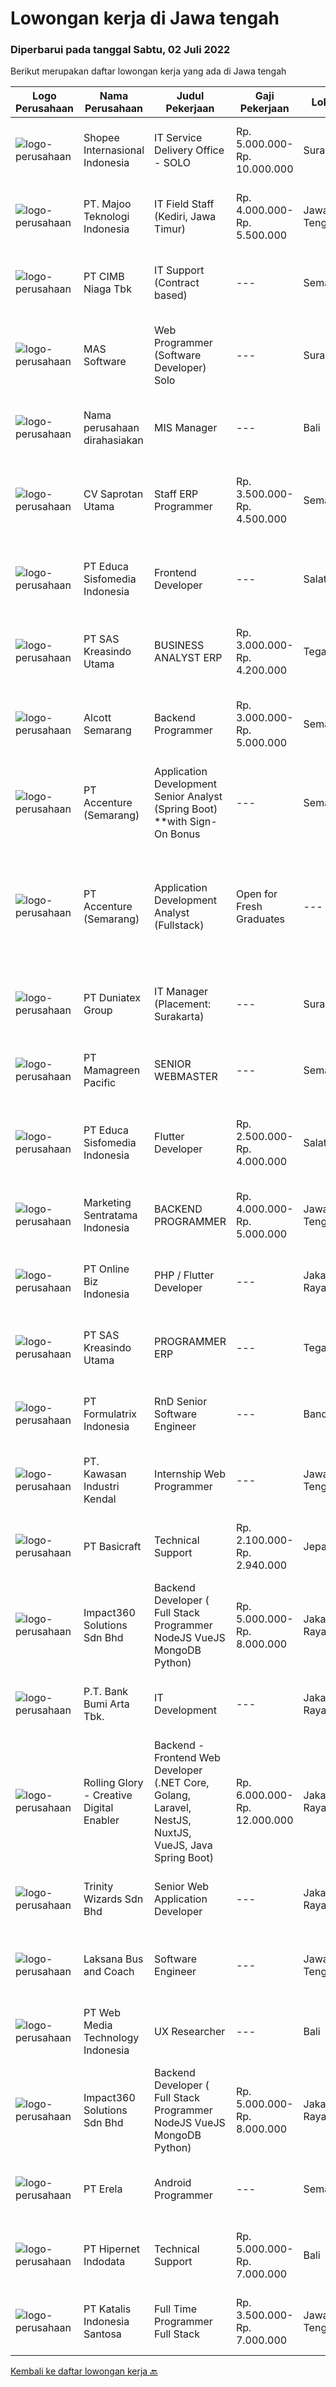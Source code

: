 
  # Lowongan kerja di Jawa tengah

  ### Diperbarui pada tanggal Sabtu, 02 Juli 2022

  Berikut merupakan daftar lowongan kerja yang ada di Jawa tengah

  |Logo Perusahaan | Nama Perusahaan | Judul Pekerjaan | Gaji Pekerjaan | Lokasi | Deskripsi | Tanggal diunggah | Pranala |
  | -------------- | --------------- | --------------- | --------- | --------- | -------------- | ------- | ----------- |
  |![logo-perusahaan](https://image-service-cdn.seek.com.au/fdd388d7c0660b20f42d51ac7a110a26e88e3d6c/ee4dce1061f3f616224767ad58cb2fc751b8d2dc)|Shopee Internasional Indonesia|IT Service Delivery Office - SOLO|Rp. 5.000.000-Rp. 10.000.000|Surakarta|Job Description: Provide day-to-day technical support to end users and ensure the smooth running of computers, network devices and printers...|Kamis, 30 Juni 2022|https://www.jobstreet.co.id/id/job/it-service-delivery-office-solo-3940162?token=0~bcabb58a-e210-4c34-b98a-46eaf03e10c4&sectionRank=1&jobId=jobstreet-id-job-3940162|
|![logo-perusahaan](https://image-service-cdn.seek.com.au/189bf52fde82636e38ad72262805fd31d41717ee/ee4dce1061f3f616224767ad58cb2fc751b8d2dc)|PT. Majoo Teknologi Indonesia|IT Field Staff (Kediri, Jawa Timur)|Rp. 4.000.000-Rp. 5.500.000|Jawa Tengah|Kualifikasi Minimal: D3/S1 Teknologi Informasi atau Sistem Informasi Pengalaman 1 tahun bekerja sebagai teknisi lapangan di bidang teknologi informasi...|Jumat, 01 Juli 2022|https://www.jobstreet.co.id/id/job/it-field-staff-kediri-jawa-timur-3941640?token=0~bcabb58a-e210-4c34-b98a-46eaf03e10c4&sectionRank=2&jobId=jobstreet-id-job-3941640|
|![logo-perusahaan](https://image-service-cdn.seek.com.au/2c6f6f12cb15b08239744ca7630b97fee07e84ce/ee4dce1061f3f616224767ad58cb2fc751b8d2dc)|PT CIMB Niaga Tbk|IT Support (Contract based)|---|Semarang|Job description: Along with the Operation Manager to assist in planning, monitoring, monitoring, controlling and coaching and evaluating the IT...|Jumat, 01 Juli 2022|https://www.jobstreet.co.id/id/job/it-support-contract-based-3941659?token=0~bcabb58a-e210-4c34-b98a-46eaf03e10c4&sectionRank=3&jobId=jobstreet-id-job-3941659|
|![logo-perusahaan](https://image-service-cdn.seek.com.au/d4204c1edba3b3ce017f3714d1d711594b096064/ee4dce1061f3f616224767ad58cb2fc751b8d2dc)|MAS Software|Web Programmer (Software Developer) Solo|---|Surakarta|Benefit: Want high salary? If you perform well, you will get it! Work alongside fun and young teammates! Almost everyone under 30. Fresh graduates are...|Jumat, 01 Juli 2022|https://www.jobstreet.co.id/id/job/web-programmer-software-developer-solo-3929358?token=0~bcabb58a-e210-4c34-b98a-46eaf03e10c4&sectionRank=4&jobId=jobstreet-id-job-3929358|
|![logo-perusahaan](https://i.ibb.co/sqvTCh9/112815900-stock-vector-no-image-available-icon-flat-vector.webp)|Nama perusahaan dirahasiakan|MIS Manager|---|Bali|Pendidikan minimal S1 segala jurusan Minimal memiliki 1 tahun pengalaman kerja di bidang yang sama Memiliki pengetahuan mengenai PHP dan bahasa...|Kamis, 30 Juni 2022|https://www.jobstreet.co.id/id/job/mis-manager-3938523?token=0~bcabb58a-e210-4c34-b98a-46eaf03e10c4&sectionRank=5&jobId=jobstreet-id-job-3938523|
|![logo-perusahaan](https://image-service-cdn.seek.com.au/c3ca0db3187a2372ca533f59fd216175bc2baef2/ee4dce1061f3f616224767ad58cb2fc751b8d2dc)|CV Saprotan Utama|Staff ERP Programmer|Rp. 3.500.000-Rp. 4.500.000|Semarang|Persyaratan : Pendidikan S1 Komputer - programmer Menguasai Java Menguasai SQL (Postgresql) Mengerti ERP iDempiere atau aDempiere menjadi nilai tambah...|Kamis, 30 Juni 2022|https://www.jobstreet.co.id/id/job/staff-erp-programmer-3928303?token=0~bcabb58a-e210-4c34-b98a-46eaf03e10c4&sectionRank=6&jobId=jobstreet-id-job-3928303|
|![logo-perusahaan](https://image-service-cdn.seek.com.au/9e459e4a3ea31c4bf03c13598af4814e9f9938ed/ee4dce1061f3f616224767ad58cb2fc751b8d2dc)|PT Educa Sisfomedia Indonesia|Frontend Developer|---|Salatiga|Tugas dan Tanggung Jawab Merancang dan mengembangkan antarmuka website  Mengimplementasi logika dan olah data di sisi frontend Menguji tampilan...|Jumat, 01 Juli 2022|https://www.jobstreet.co.id/id/job/frontend-developer-3929454?token=0~bcabb58a-e210-4c34-b98a-46eaf03e10c4&sectionRank=7&jobId=jobstreet-id-job-3929454|
|![logo-perusahaan](https://image-service-cdn.seek.com.au/4b44f659bd1174463d23adc92e7ef83cd2341528/ee4dce1061f3f616224767ad58cb2fc751b8d2dc)|PT SAS Kreasindo Utama|BUSINESS ANALYST ERP|Rp. 3.000.000-Rp. 4.200.000|Tegal|Mapping business processes Handling user problems or problems related to the ERP system Provide ERP system training Conduct ERP system testing and...|Kamis, 30 Juni 2022|https://www.jobstreet.co.id/id/job/business-analyst-erp-3939494?token=0~bcabb58a-e210-4c34-b98a-46eaf03e10c4&sectionRank=8&jobId=jobstreet-id-job-3939494|
|![logo-perusahaan](https://image-service-cdn.seek.com.au/d16238354b494eee9a527edfec741716a04bc65a/ee4dce1061f3f616224767ad58cb2fc751b8d2dc)|Alcott Semarang|Backend Programmer|Rp. 3.000.000-Rp. 5.000.000|Semarang|Responsibilities : Develop functional, secure and smooth web-based and mobile applications based on needs Create quality prototypes on tight timelines...|Jumat, 01 Juli 2022|https://www.jobstreet.co.id/id/job/backend-programmer-3917244?token=0~bcabb58a-e210-4c34-b98a-46eaf03e10c4&sectionRank=9&jobId=jobstreet-id-job-3917244|
|![logo-perusahaan](https://image-service-cdn.seek.com.au/1c2e28fa09a87d89b9dac6106fdc6fa435c484bb/ee4dce1061f3f616224767ad58cb2fc751b8d2dc)|PT Accenture (Semarang)|Application Development Senior Analyst (Spring Boot) **with Sign-On Bonus|---|Semarang|Responsibilities:- Designs, codes or configures, tests, debugs, deploys, documents and maintains web service applications using a variety of software...|Jumat, 01 Juli 2022|https://www.jobstreet.co.id/id/job/application-development-senior-analyst-spring-boot-**with-sign-on-bonus-3929294?token=0~bcabb58a-e210-4c34-b98a-46eaf03e10c4&sectionRank=10&jobId=jobstreet-id-job-3929294|
|![logo-perusahaan](https://image-service-cdn.seek.com.au/8aa7e8c3c88d5c5ab00a361acc5db1fab244b0c5/ee4dce1061f3f616224767ad58cb2fc751b8d2dc)|PT Accenture (Semarang)|Application Development Analyst (Fullstack) | Open for Fresh Graduates|---|Semarang|Responsibilities:- Ownership of technical designs, code development, and component test execution to demonstrate alignment to the functional...|Kamis, 30 Juni 2022|https://www.jobstreet.co.id/id/job/application-development-analyst-fullstack-%7C-open-for-fresh-graduates-3928154?token=0~bcabb58a-e210-4c34-b98a-46eaf03e10c4&sectionRank=11&jobId=jobstreet-id-job-3928154|
|![logo-perusahaan](https://image-service-cdn.seek.com.au/9ae8aad4308070437402caaa983b8a7c2c573dc8/ee4dce1061f3f616224767ad58cb2fc751b8d2dc)|PT Duniatex Group|IT Manager (Placement: Surakarta)|---|Surakarta|Qualifications: Bachelor's degree in Information Technology, Computer Science, Information Systems, or a related field, or equivalent experience Age...|Senin, 27 Juni 2022|https://www.jobstreet.co.id/id/job/it-manager-placement%3A-surakarta-3934163?token=0~bcabb58a-e210-4c34-b98a-46eaf03e10c4&sectionRank=12&jobId=jobstreet-id-job-3934163|
|![logo-perusahaan](https://image-service-cdn.seek.com.au/6afa18d8b0ebfc7ad5cab207e8fee2e384751176/ee4dce1061f3f616224767ad58cb2fc751b8d2dc)|PT Mamagreen Pacific|SENIOR WEBMASTER|---|Semarang|Mamagreen urgently needs a talented person for the position of "SENIOR WEBMASTER"We are a leading International Outdoor Design Brand, with a...|Kamis, 30 Juni 2022|https://www.jobstreet.co.id/id/job/senior-webmaster-3939517?token=0~bcabb58a-e210-4c34-b98a-46eaf03e10c4&sectionRank=13&jobId=jobstreet-id-job-3939517|
|![logo-perusahaan](https://image-service-cdn.seek.com.au/9e459e4a3ea31c4bf03c13598af4814e9f9938ed/ee4dce1061f3f616224767ad58cb2fc751b8d2dc)|PT Educa Sisfomedia Indonesia|Flutter Developer|Rp. 2.500.000-Rp. 4.000.000|Salatiga|Tugas dan Tanggung Jawab Mengembangkan apps dan atau web berbasis Flutter Melakukan integrasi dengan Backend API Melakukan pengujian internal apps...|Rabu, 29 Juni 2022|https://www.jobstreet.co.id/id/job/flutter-developer-3925683?token=0~bcabb58a-e210-4c34-b98a-46eaf03e10c4&sectionRank=14&jobId=jobstreet-id-job-3925683|
|![logo-perusahaan](https://image-service-cdn.seek.com.au/df8039bdc98917fb7712288b57655fbe0e837ec5/ee4dce1061f3f616224767ad58cb2fc751b8d2dc)|Marketing Sentratama Indonesia|BACKEND PROGRAMMER|Rp. 4.000.000-Rp. 5.000.000|Jawa Tengah|BACKEND PROGRAMMER Deskripsi Pekerjaan :  •         Mengembangkan aplikasi back end atau front end Web / Mobile.•         Melakukan troubleshoot jika...|Rabu, 29 Juni 2022|https://www.jobstreet.co.id/id/job/backend-programmer-3938318?token=0~bcabb58a-e210-4c34-b98a-46eaf03e10c4&sectionRank=15&jobId=jobstreet-id-job-3938318|
|![logo-perusahaan](https://image-service-cdn.seek.com.au/f8e237c83fae71126acd13d29ac226612da2b8f3/ee4dce1061f3f616224767ad58cb2fc751b8d2dc)|PT Online Biz Indonesia|PHP / Flutter Developer|---|Jakarta Raya|Responsibilities: Develop, enhance and maintain existing applications. Deliver project on time with good commented and maintainable code. Write unit...|Rabu, 29 Juni 2022|https://www.jobstreet.co.id/id/job/php-flutter-developer-3938635?token=0~bcabb58a-e210-4c34-b98a-46eaf03e10c4&sectionRank=16&jobId=jobstreet-id-job-3938635|
|![logo-perusahaan](https://image-service-cdn.seek.com.au/4b44f659bd1174463d23adc92e7ef83cd2341528/ee4dce1061f3f616224767ad58cb2fc751b8d2dc)|PT SAS Kreasindo Utama|PROGRAMMER ERP|---|Tegal|Job Description: Doing Odoo system development Conduct technical analysis and develop the Odoo system to suit the company's needs Create and custom...|Kamis, 30 Juni 2022|https://www.jobstreet.co.id/id/job/programmer-erp-3939535?token=0~bcabb58a-e210-4c34-b98a-46eaf03e10c4&sectionRank=17&jobId=jobstreet-id-job-3939535|
|![logo-perusahaan](https://image-service-cdn.seek.com.au/3fe11e0a9e6ce117e7b36170e1750cf68c13eaba/ee4dce1061f3f616224767ad58cb2fc751b8d2dc)|PT Formulatrix Indonesia|RnD Senior Software Engineer|---|Bandung|Job Responsibilities: Design, develop, and improve robotic systems software from the ground up. Use your R&amp;D skills to create prototypes which...|Selasa, 28 Juni 2022|https://www.jobstreet.co.id/id/job/rnd-senior-software-engineer-3916701?token=0~bcabb58a-e210-4c34-b98a-46eaf03e10c4&sectionRank=18&jobId=jobstreet-id-job-3916701|
|![logo-perusahaan](https://image-service-cdn.seek.com.au/4777cfd62677e825f561371d10c35c5b1b981348/ee4dce1061f3f616224767ad58cb2fc751b8d2dc)|PT. Kawasan Industri Kendal|Internship Web Programmer|---|Jawa Tengah|Build fully functional programs writing, clean, and testable code for ERP System using Laravel Design user interface and web layout using HTML/CSS...|Selasa, 28 Juni 2022|https://www.jobstreet.co.id/id/job/internship-web-programmer-3936330?token=0~bcabb58a-e210-4c34-b98a-46eaf03e10c4&sectionRank=19&jobId=jobstreet-id-job-3936330|
|![logo-perusahaan](https://i.ibb.co/sqvTCh9/112815900-stock-vector-no-image-available-icon-flat-vector.webp)|PT Basicraft|Technical Support|Rp. 2.100.000-Rp. 2.940.000|Jepara|Job Desc:·        Melakukan maintain terhadap Hardware,Server, Network dan CCTV·        Melakukan Konfigurasi terhadap hardware ( computer , Printer...|Jumat, 24 Juni 2022|https://www.jobstreet.co.id/id/job/technical-support-3933305?token=0~bcabb58a-e210-4c34-b98a-46eaf03e10c4&sectionRank=20&jobId=jobstreet-id-job-3933305|
|![logo-perusahaan](https://image-service-cdn.seek.com.au/06b729438205195a03d4bcec08ce1ddd5d9c1576/ee4dce1061f3f616224767ad58cb2fc751b8d2dc)|Impact360 Solutions Sdn Bhd|Backend Developer ( Full Stack Programmer NodeJS VueJS MongoDB Python)|Rp. 5.000.000-Rp. 8.000.000|Jakarta Raya|Requirements: Has done a few projects around MongoDB + Express + VueJS + NodeJS (MEVN) Understands how to create NodeJS + MongoDB + JWT authentication...|Rabu, 29 Juni 2022|https://www.jobstreet.co.id/id/job/backend-developer-full-stack-programmer-nodejs-vuejs-mongodb-python-4988551/origin/my?token=0~bcabb58a-e210-4c34-b98a-46eaf03e10c4&sectionRank=21&jobId=jobstreet-my-job-4988551|
|![logo-perusahaan](https://image-service-cdn.seek.com.au/993dac59f6b65dd36689f7e516cd87b1260c66de/ee4dce1061f3f616224767ad58cb2fc751b8d2dc)|P.T. Bank Bumi Arta Tbk.|IT Development|---|Jakarta Raya|IT DevelopmentBagi kandidat yang terpilih kami akan memberikan kompensasi dan benefit yang kompetitif, kesempatan untuk mengembangkan karir dan...|Jumat, 24 Juni 2022|https://www.jobstreet.co.id/id/job/it-development-3913043?token=0~bcabb58a-e210-4c34-b98a-46eaf03e10c4&sectionRank=22&jobId=jobstreet-id-job-3913043|
|![logo-perusahaan](https://image-service-cdn.seek.com.au/102dca1c75fb558e6532d8df396235b956dd0e8e/ee4dce1061f3f616224767ad58cb2fc751b8d2dc)|Rolling Glory - Creative Digital Enabler|Backend - Frontend Web Developer (.NET Core, Golang, Laravel, NestJS, NuxtJS, VueJS, Java Spring Boot)|Rp. 6.000.000-Rp. 12.000.000|Jakarta Raya|Rolling Glory is looking for a Backend Developer or Frontend Developer role. Rolling Glory is looking for a Web Developer role, who have experience in...|Kamis, 30 Juni 2022|https://www.jobstreet.co.id/id/job/backend-frontend-web-developer-.net-core-golang-laravel-nestjs-nuxtjs-vuejs-java-spring-boot-3939719?token=0~bcabb58a-e210-4c34-b98a-46eaf03e10c4&sectionRank=23&jobId=jobstreet-id-job-3939719|
|![logo-perusahaan](https://image-service-cdn.seek.com.au/cfe05f28dbf142b84128ef993563f57445f28dbd/ee4dce1061f3f616224767ad58cb2fc751b8d2dc)|Trinity Wizards Sdn Bhd|Senior Web Application Developer|---|Jakarta Raya|Responsible for designing or re-designing, developing, testing, and implementing complex Web software programs and applications and providing...|Rabu, 29 Juni 2022|https://www.jobstreet.co.id/id/job/senior-web-application-developer-5010792/origin/my?token=0~bcabb58a-e210-4c34-b98a-46eaf03e10c4&sectionRank=24&jobId=jobstreet-my-job-5010792|
|![logo-perusahaan](https://image-service-cdn.seek.com.au/eda31c4e971ef23c8fd04f8aeabf8afb4f36f330/ee4dce1061f3f616224767ad58cb2fc751b8d2dc)|Laksana Bus and Coach|Software Engineer|---|Jawa Tengah|With more than 40 years of bus and coach building, LAKSANA has provided Indonesia with a safe and reliable means of transportation. You can find...|Minggu, 26 Juni 2022|https://www.jobstreet.co.id/id/job/software-engineer-3919023?token=0~bcabb58a-e210-4c34-b98a-46eaf03e10c4&sectionRank=25&jobId=jobstreet-id-job-3919023|
|![logo-perusahaan](https://image-service-cdn.seek.com.au/fe6569d61098f35222743f282f496686f78aefd7/ee4dce1061f3f616224767ad58cb2fc751b8d2dc)|PT Web Media Technology Indonesia|UX Researcher|---|Bali|Niagahoster is a tech company based in Yogyakarta that provides web-hosting services. We are looking for a seasoned UX Researcher that is keen on...|Selasa, 28 Juni 2022|https://www.jobstreet.co.id/id/job/ux-researcher-3937123?token=0~bcabb58a-e210-4c34-b98a-46eaf03e10c4&sectionRank=26&jobId=jobstreet-id-job-3937123|
|![logo-perusahaan](https://image-service-cdn.seek.com.au/06b729438205195a03d4bcec08ce1ddd5d9c1576/ee4dce1061f3f616224767ad58cb2fc751b8d2dc)|Impact360 Solutions Sdn Bhd|Backend Developer ( Full Stack Programmer NodeJS VueJS MongoDB Python)|Rp. 5.000.000-Rp. 8.000.000|Jakarta Raya|Requirements: Has done a few projects around MongoDB + Express + VueJS + NodeJS (MEVN) Understands how to create NodeJS + MongoDB + JWT authentication...|Rabu, 29 Juni 2022|https://www.jobstreet.co.id/id/job/backend-developer-full-stack-programmer-nodejs-vuejs-mongodb-python-5011381/origin/my?token=0~bcabb58a-e210-4c34-b98a-46eaf03e10c4&sectionRank=27&jobId=jobstreet-my-job-5011381|
|![logo-perusahaan](https://image-service-cdn.seek.com.au/cc8d8c9f0ba1f73a44b17955bdd729eab0a12a93/ee4dce1061f3f616224767ad58cb2fc751b8d2dc)|PT Erela|Android Programmer|---|Semarang|Kualifikasi: Minimal S1 Teknik Informatika. Minimal memiliki pengalaman kerja selama 1 tahun di bidang yang sama. Menguasai Android Studio, Java,...|Selasa, 28 Juni 2022|https://www.jobstreet.co.id/id/job/android-programmer-3916846?token=0~bcabb58a-e210-4c34-b98a-46eaf03e10c4&sectionRank=28&jobId=jobstreet-id-job-3916846|
|![logo-perusahaan](https://image-service-cdn.seek.com.au/62148b692fdfbf4a4a11c7764913b8f0db15fa3f/ee4dce1061f3f616224767ad58cb2fc751b8d2dc)|PT Hipernet Indodata|Technical Support|Rp. 5.000.000-Rp. 7.000.000|Bali|Qualification : Maximum 30 years old Minimum Bachelor Degree from Computer Science (Computer Engineering, Information Engineering, Information System,...|Jumat, 24 Juni 2022|https://www.jobstreet.co.id/id/job/technical-support-3932385?token=0~bcabb58a-e210-4c34-b98a-46eaf03e10c4&sectionRank=29&jobId=jobstreet-id-job-3932385|
|![logo-perusahaan](https://image-service-cdn.seek.com.au/d72be770d5879949c98782b36ce56d78dac54132/ee4dce1061f3f616224767ad58cb2fc751b8d2dc)|PT Katalis Indonesia Santosa|Full Time Programmer Full Stack|Rp. 3.500.000-Rp. 7.000.000|Jawa Tengah|Kebutuhan: **BERDOMISILI SEMARANG** Minimal SMK RPL atau S1 dari bidang Elektronik, Matematika, Fisika, atau Komputer Dapat berbahasa Inggris secara...|Selasa, 28 Juni 2022|https://www.jobstreet.co.id/id/job/full-time-programmer-full-stack-3936117?token=0~bcabb58a-e210-4c34-b98a-46eaf03e10c4&sectionRank=30&jobId=jobstreet-id-job-3936117|


  [Kembali ke daftar lowongan kerja 🔙](../README.md#daftar-lowongan-kerja)
  